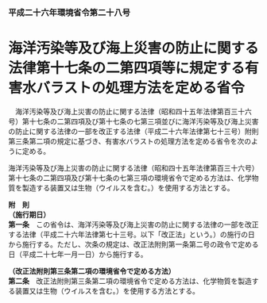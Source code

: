 ### 平成二十六年環境省令第二十八号  
# 海洋汚染等及び海上災害の防止に関する法律第十七条の二第四項等に規定する有害水バラストの処理方法を定める省令  
　海洋汚染等及び海上災害の防止に関する法律（昭和四十五年法律第百三十六号）第十七条の二第四項及び第十七条の七第三項並びに海洋汚染等及び海上災害の防止に関する法律の一部を改正する法律（平成二十六年法律第七十三号）附則第三条第二項の規定に基づき、有害水バラストの処理方法を定める省令を次のように定める。  
  
海洋汚染等及び海上災害の防止に関する法律（昭和四十五年法律第百三十六号）第十七条の二第四項及び第十七条の七第三項の環境省令で定める方法は、化学物質を製造する装置又は生物（ウイルスを含む。）を使用する方法とする。  
  
**附　則**  
**（施行期日）**  
**第一条**　この省令は、海洋汚染等及び海上災害の防止に関する法律の一部を改正する法律（平成二十六年法律第七十三号。以下「改正法」という。）の施行の日から施行する。ただし、次条の規定は、改正法附則第一条第二号の政令で定める日（平成二十七年一月一日）から施行する。  
  
**（改正法附則第三条第二項の環境省令で定める方法）**  
**第二条**　改正法附則第三条第二項の環境省令で定める方法は、化学物質を製造する装置又は生物（ウイルスを含む。）を使用する方法とする。  
  
